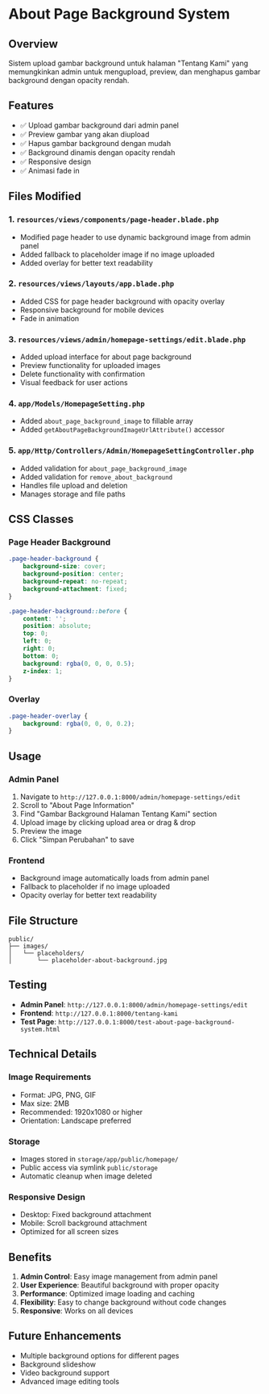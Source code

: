 # About Page Background System

## Overview
Sistem upload gambar background untuk halaman "Tentang Kami" yang memungkinkan admin untuk mengupload, preview, dan menghapus gambar background dengan opacity rendah.

## Features
- ✅ Upload gambar background dari admin panel
- ✅ Preview gambar yang akan diupload
- ✅ Hapus gambar background dengan mudah
- ✅ Background dinamis dengan opacity rendah
- ✅ Responsive design
- ✅ Animasi fade in

## Files Modified

### 1. `resources/views/components/page-header.blade.php`
- Modified page header to use dynamic background image from admin panel
- Added fallback to placeholder image if no image uploaded
- Added overlay for better text readability

### 2. `resources/views/layouts/app.blade.php`
- Added CSS for page header background with opacity overlay
- Responsive background for mobile devices
- Fade in animation

### 3. `resources/views/admin/homepage-settings/edit.blade.php`
- Added upload interface for about page background
- Preview functionality for uploaded images
- Delete functionality with confirmation
- Visual feedback for user actions

### 4. `app/Models/HomepageSetting.php`
- Added `about_page_background_image` to fillable array
- Added `getAboutPageBackgroundImageUrlAttribute()` accessor

### 5. `app/Http/Controllers/Admin/HomepageSettingController.php`
- Added validation for `about_page_background_image`
- Added validation for `remove_about_background`
- Handles file upload and deletion
- Manages storage and file paths

## CSS Classes

### Page Header Background
```css
.page-header-background {
    background-size: cover;
    background-position: center;
    background-repeat: no-repeat;
    background-attachment: fixed;
}

.page-header-background::before {
    content: '';
    position: absolute;
    top: 0;
    left: 0;
    right: 0;
    bottom: 0;
    background: rgba(0, 0, 0, 0.5);
    z-index: 1;
}
```

### Overlay
```css
.page-header-overlay {
    background: rgba(0, 0, 0, 0.2);
}
```

## Usage

### Admin Panel
1. Navigate to `http://127.0.0.1:8000/admin/homepage-settings/edit`
2. Scroll to "About Page Information"
3. Find "Gambar Background Halaman Tentang Kami" section
4. Upload image by clicking upload area or drag & drop
5. Preview the image
6. Click "Simpan Perubahan" to save

### Frontend
- Background image automatically loads from admin panel
- Fallback to placeholder if no image uploaded
- Opacity overlay for better text readability

## File Structure
```
public/
├── images/
│   └── placeholders/
│       └── placeholder-about-background.jpg
```

## Testing
- **Admin Panel**: `http://127.0.0.1:8000/admin/homepage-settings/edit`
- **Frontend**: `http://127.0.0.1:8000/tentang-kami`
- **Test Page**: `http://127.0.0.1:8000/test-about-page-background-system.html`

## Technical Details

### Image Requirements
- Format: JPG, PNG, GIF
- Max size: 2MB
- Recommended: 1920x1080 or higher
- Orientation: Landscape preferred

### Storage
- Images stored in `storage/app/public/homepage/`
- Public access via symlink `public/storage`
- Automatic cleanup when image deleted

### Responsive Design
- Desktop: Fixed background attachment
- Mobile: Scroll background attachment
- Optimized for all screen sizes

## Benefits
1. **Admin Control**: Easy image management from admin panel
2. **User Experience**: Beautiful background with proper opacity
3. **Performance**: Optimized image loading and caching
4. **Flexibility**: Easy to change background without code changes
5. **Responsive**: Works on all devices

## Future Enhancements
- Multiple background options for different pages
- Background slideshow
- Video background support
- Advanced image editing tools
